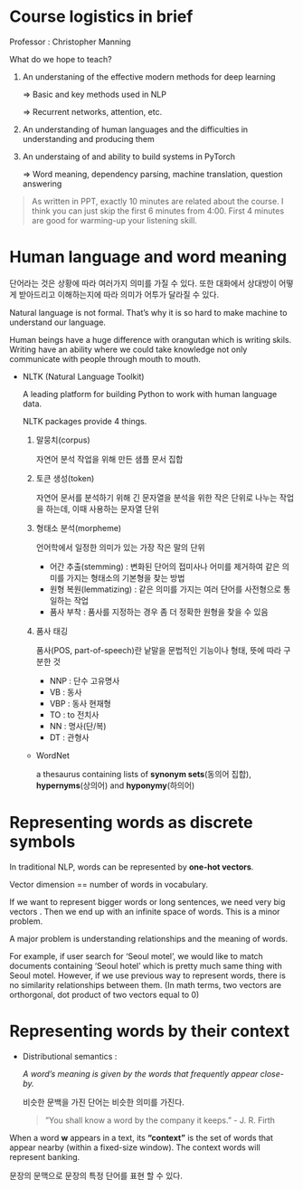 # Course logistics in brief

Professor : Christopher Manning

What do we hope to teach?

1. An understaning of the effective modern methods for deep learning
   
   ⇒ Basic and key methods used in NLP
   
   ⇒ Recurrent networks, attention, etc.

2. An understanding of human languages and the difficulties in understanding and producing them

3. An understaing of and ability to build systems in PyTorch
   
   ⇒ Word meaning, dependency parsing, machine translation, question answering

> As written in PPT, exactly 10 minutes are related about the course. I think you can just skip the first 6 minutes from 4:00. First 4 minutes are good for warming-up your listening skill.

 

# Human language and word meaning

단어라는 것은 상황에 따라 여러가지 의미를 가질 수 있다. 또한 대화에서 상대방이 어떻게 받아드리고 이해하는지에 따라 의미가 어투가 달라질 수 있다.

Natural language is not formal. That’s why it is so hard to make machine to understand our language.

Human beings have a huge difference with orangutan which is writing skils. Writing have an ability where we could take knowledge not only communicate with people through mouth to mouth.

- NLTK (Natural Language Toolkit)
  
  A leading platform for building Python to work with human language data.
  
  NLTK packages provide 4 things.
  
  1. 말뭉치(corpus)
     
     자연어 분석 작업을 위해 만든 샘플 문서 집합
  
  2. 토큰 생성(token)
     
     자연어 문서를 분석하기 위해 긴 문자열을 분석을 위한 작은 단위로 나누는 작업을 하는데, 이때 사용하는 문자열 단위
  
  3. 형태소 분석(morpheme)
     
     언어학에서 일정한 의미가 있는 가장 작은 말의 단위
     
     - 어간 추출(stemming) : 변화된 단어의 접미사나 어미를 제거하여 같은 의미를 가지는 형태소의 기본형을 찾는 방법
     - 원형 복원(lemmatizing) : 같은 의미를 가지는 여러 단어를 사전형으로 통일하는 작업
     - 품사 부착 : 품사를 지정하는 경우 좀 더 정확한 원형을 찾을 수 있음
  
  4. 품사 태깅
     
     품사(POS, part-of-speech)란 낱말을 문법적인 기능이나 형태, 뜻에 따라 구분한 것
     
     - NNP : 단수 고유명사
     - VB : 동사
     - VBP : 동사 현재형
     - TO : to 전치사
     - NN : 명사(단/복)
     - DT : 관형사
  - WordNet
    
    a thesaurus containing lists of **synonym sets**(동의어 집합), **hypernyms**(상의어) and **hyponymy**(하의어)
    
    

# Representing words as discrete symbols

In traditional NLP, words can be represented by **one-hot vectors**.

Vector dimension == number of words in vocabulary.

If we want to represent bigger words or long sentences, we need very big vectors . Then we end up with an infinite space of words. This is a minor problem.

A major problem is understanding relationships and the meaning of words.

For example, if user search for ‘Seoul motel’, we would like to match documents containing ‘Seoul hotel’ which is pretty much same thing with Seoul motel. However, if we use previous way to represent words, there is no similarity relationships between them. (In math terms, two vectors are orthorgonal, dot product of two vectors equal to 0)



# Representing words by their context

- Distributional semantics :
  
  *A word’s meaning is given by the words that frequently appear close-by.*
  
  비슷한 문백을 가진 단어는 비슷한 의미를 가진다.
  
  > ”You shall know a word by the company it keeps.” - J. R. Firth

When a word **w** appears in a text, its **“context”** is the set of words that appear nearby (within a fixed-size window). The context words will represent banking.

문장의 문맥으로 문장의 특정 단어를 표현 할 수 있다.
